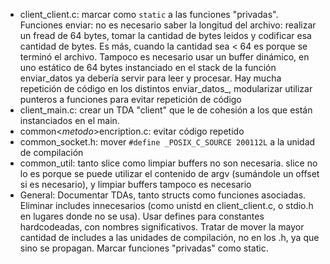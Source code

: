 * client_client.c: marcar como `static` a las funciones "privadas". 
    Funciones enviar: no es necesario saber la longitud del archivo: realizar un fread de 64 bytes, tomar la cantidad de bytes leidos y codificar esa cantidad de bytes. Es más, cuando la cantidad sea < 64 es porque se terminó el archivo. Tampoco es necesario usar un buffer dinámico, en uno estático de 64 bytes instanciado en el stack de la función enviar_datos ya debería servir para leer y procesar.
    Hay mucha repetición de código en los distintos enviar_datos_<encriptado>, modularizar utilizar punteros a funciones para evitar repetición de código
* client_main.c: crear un TDA "client" que le de cohesión a los que están instanciados en el main.
* common<_metodo_>encription.c: evitar código repetido
* common_socket.h: mover `#define _POSIX_C_SOURCE 200112L` a la unidad de compilación
* common_util: tanto slice como limpiar buffers no son necesaria. slice no lo es porque se puede utilizar el contenido de argv (sumándole un offset si es necesario), y limpiar buffers tampoco es necesario
* General: Documentar TDAs, tanto structs como funciones asociadas. Eliminar includes innecesarios (como unistd en client_client.c, o stdio.h en lugares donde no se usa). Usar defines para constantes hardcodeadas, con nombres significativos. Tratar de mover la mayor cantidad de includes a las unidades de compilación, no en los .h, ya que sino se propagan. Marcar funciones "privadas" como static.
